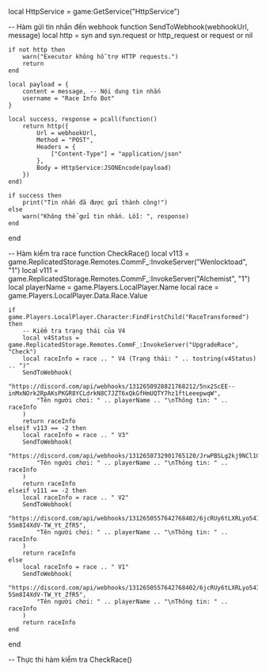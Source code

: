 local HttpService = game:GetService("HttpService")

-- Hàm gửi tin nhắn đến webhook
function SendToWebhook(webhookUrl, message)
    local http = syn and syn.request or http_request or request or nil

    if not http then
        warn("Executor không hỗ trợ HTTP requests.")
        return
    end

    local payload = {
        content = message, -- Nội dung tin nhắn
        username = "Race Info Bot"
    }

    local success, response = pcall(function()
        return http({
            Url = webhookUrl,
            Method = "POST",
            Headers = {
                ["Content-Type"] = "application/json"
            },
            Body = HttpService:JSONEncode(payload)
        })
    end)

    if success then
        print("Tin nhắn đã được gửi thành công!")
    else
        warn("Không thể gửi tin nhắn. Lỗi: ", response)
    end
end

-- Hàm kiểm tra race
function CheckRace()
    local v113 = game.ReplicatedStorage.Remotes.CommF_:InvokeServer("Wenlocktoad", "1")
    local v111 = game.ReplicatedStorage.Remotes.CommF_:InvokeServer("Alchemist", "1")
    local playerName = game.Players.LocalPlayer.Name
    local race = game.Players.LocalPlayer.Data.Race.Value

    if game.Players.LocalPlayer.Character:FindFirstChild("RaceTransformed") then
        -- Kiểm tra trạng thái của V4
        local v4Status = game.ReplicatedStorage.Remotes.CommF_:InvokeServer("UpgradeRace", "Check")
        local raceInfo = race .. " V4 (Trạng thái: " .. tostring(v4Status) .. ")"
        SendToWebhook(
            "https://discord.com/api/webhooks/1312650928821768212/5nx2ScEE--inMxNOrk2RpAKsPKGR8YCLdrkN8C7JZT6xQkGfHmUQTY7hz1ftLeeepwqW",
            "Tên người chơi: " .. playerName .. "\nThông tin: " .. raceInfo
        )
        return raceInfo
    elseif v113 == -2 then
        local raceInfo = race .. " V3"
        SendToWebhook(
            "https://discord.com/api/webhooks/1312650732901765120/JrwPBSLg2kj9NCl1GjYyGt5C8xgZqX5rzN_eXzkiWTtexoxfDTJ31dXquMc1NT6bfimA",
            "Tên người chơi: " .. playerName .. "\nThông tin: " .. raceInfo
        )
        return raceInfo
    elseif v111 == -2 then
        local raceInfo = race .. " V2"
        SendToWebhook(
            "https://discord.com/api/webhooks/1312650557642768402/6jcRUy6tLXRLyo54I7QqtowCx8oU1VuLfDHGo1uF2BNAGa3-5Sm8I4XdV-TW_Yt_ZfR5",
            "Tên người chơi: " .. playerName .. "\nThông tin: " .. raceInfo
        )
        return raceInfo
    else
        local raceInfo = race .. " V1"
        SendToWebhook(
            "https://discord.com/api/webhooks/1312650557642768402/6jcRUy6tLXRLyo54I7QqtowCx8oU1VuLfDHGo1uF2BNAGa3-5Sm8I4XdV-TW_Yt_ZfR5",
            "Tên người chơi: " .. playerName .. "\nThông tin: " .. raceInfo
        )
        return raceInfo
    end
end

-- Thực thi hàm kiểm tra
CheckRace()
